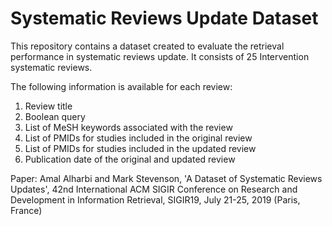 # Systematic Reviews Update Dataset
This repository contains a dataset created to evaluate the retrieval performance in systematic reviews update. It consists of 25 Intervention systematic reviews.

The following information is available for each review:

1. Review title
2. Boolean query
3. List of MeSH keywords associated with the review
4. List of PMIDs for studies included in the original review
5. List of PMIDs for studies included in the updated review
6. Publication date of the original and updated review


Paper: Amal Alharbi and Mark Stevenson, 'A Dataset of Systematic Reviews Updates', 42nd International ACM SIGIR Conference on Research and Development in Information Retrieval, SIGIR19, July 21-25, 2019 (Paris, France) 

